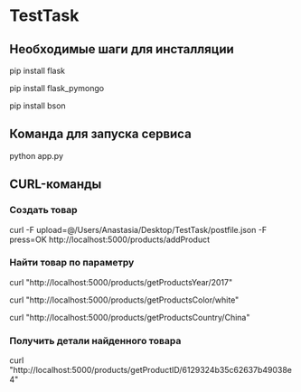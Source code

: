 # TestTask
## Необходимые шаги для инсталляции
pip install flask

pip install flask_pymongo

pip install bson

## Команда для запуска сервиса
python app.py
## CURL-команды
### Создать товар
curl -F upload=@/Users/Anastasia/Desktop/TestTask/postfile.json -F press=OK http://localhost:5000/products/addProduct

### Найти товар по параметру
curl "http://localhost:5000/products/getProductsYear/2017"

curl "http://localhost:5000/products/getProductsColor/white"

curl "http://localhost:5000/products/getProductsCountry/China"

### Получить детали найденного товара
curl "http://localhost:5000/products/getProductID/6129324b35c62637b49038e4"

